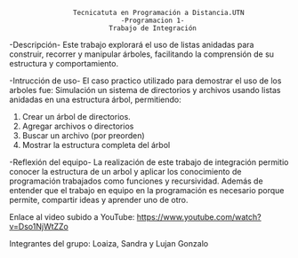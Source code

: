 
                    Tecnicatuta en Programación a Distancia.UTN
                                -Programacion 1-
                             Trabajo de Integración 
                                                         
-Descripción-
Este trabajo explorará el uso de listas anidadas para construir, recorrer y manipular árboles, facilitando la comprensión de su estructura y comportamiento.

-Intrucción de uso-
El caso practico utilizado para demostrar el uso de los arboles fue:
Simulación un sistema de directorios y archivos usando listas anidadas en una estructura  árbol, permitiendo:
1. Crear un árbol de directorios.
2. Agregar archivos o directorios
3. Buscar un archivo (por preorden)
4. Mostrar la estructura completa del árbol

-Reflexión del equipo-
La realización de este trabajo de integración permitio conocer la estructura de un arbol y aplicar los conocimiento de programación trabajados como funciones y recursividad.
Además de entender que el trabajo en equipo en la programación es necesario porque permite, compartir ideas y aprender uno de otro. 

Enlace al video subido a YouTube: https://www.youtube.com/watch?v=Dso1NjWtZZo

Integrantes del grupo: Loaiza, Sandra  y Lujan Gonzalo


                                                              

